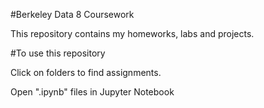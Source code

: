 #Berkeley Data 8 Coursework

This repository contains my homeworks, labs and projects.

#To use this repository

Click on folders to find assignments. 

Open ".ipynb" files in Jupyter Notebook
